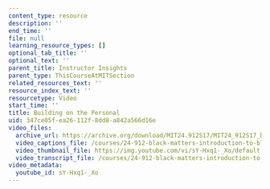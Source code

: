 ```yaml
---
content_type: resource
description: ''
end_time: ''
file: null
learning_resource_types: []
optional_tab_title: ''
optional_text: ''
parent_title: Instructor Insights
parent_type: ThisCourseAtMITSection
related_resources_text: ''
resource_index_text: ''
resourcetype: Video
start_time: ''
title: Building on the Personal
uid: 347ce05f-ea26-112f-8dd8-a842a566d16e
video_files:
  archive_url: https://archive.org/download/MIT24.912S17/MIT24_912S17_DeGraff_Building_on_the_Personal_300k.mp4
  video_captions_file: /courses/24-912-black-matters-introduction-to-black-studies-spring-2017/28e1d304b5465bbeb3dc7b665e96eb08_sY-Hxq1-_Xo.vtt
  video_thumbnail_file: https://img.youtube.com/vi/sY-Hxq1-_Xo/default.jpg
  video_transcript_file: /courses/24-912-black-matters-introduction-to-black-studies-spring-2017/81ee79022e8d521550d19f33dc6c7ab1_sY-Hxq1-_Xo.pdf
video_metadata:
  youtube_id: sY-Hxq1-_Xo
---
```

